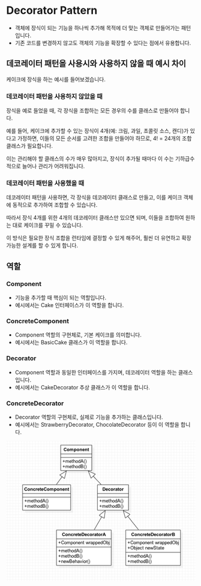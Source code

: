 # Decorator Pattern

- 객체에 장식이 되는 기능을 하나씩 추가해 목적에 더 맞는 객체로 만들어가는 패턴입니다.
- 기존 코드를 변경하지 않고도 객체의 기능을 확장할 수 있다는 점에서 유용합니다.

## 데코레이터 패턴을 사용시와 사용하지 않을 때 예시 차이

케이크에 장식을 하는 예시를 들어보겠습니다.

### 데코레이터 패턴을 사용하지 않았을 때

장식을 예로 들었을 때, 각 장식을 조합하는 모든 경우의 수를 클래스로 만들어야 합니다. 

예를 들어, 케이크에 추가할 수 있는 장식이 4개(예: 크림, 과일, 초콜릿 소스, 캔디)가 있다고 가정하면, 
이들의 모든 순서를 고려한 조합을 만들어야 하므로, 4! = 24개의 조합 클래스가 필요합니다. 

이는 관리해야 할 클래스의 수가 매우 많아지고, 장식이 추가될 때마다 이 수는 기하급수적으로 늘어나 관리가 어려워집니다.

### 데코레이터 패턴을 사용했을 때

데코레이터 패턴을 사용하면, 각 장식을 데코레이터 클래스로 만들고, 이를 케이크 객체에 동적으로 추가하여 조합할 수 있습니다. 

따라서 장식 4개를 위한 4개의 데코레이터 클래스만 있으면 되며, 이들을 조합하여 원하는 대로 케이크를 꾸밀 수 있습니다. 

이 방식은 필요한 장식 조합을 런타임에 결정할 수 있게 해주어, 훨씬 더 유연하고 확장 가능한 설계를 할 수 있게 합니다.

## 역할

### Component

- 기능을 추가할 때 핵심이 되는 역할입니다.
- 예시에서는 Cake 인터페이스가 이 역할을 합니다.

### ConcreteComponent

- Component 역할의 구현체로, 기본 케이크를 의미합니다.
- 예시에서는 BasicCake 클래스가 이 역할을 합니다.

### Decorator

- Component 역할과 동일한 인터페이스를 가지며, 데코레이터 역할을 하는 클래스입니다.
- 예시에서는 CakeDecorator 추상 클래스가 이 역할을 합니다.

### ConcreteDecorator

- Decorator 역할의 구현체로, 실제로 기능을 추가하는 클래스입니다.
- 예시에서는 StrawberryDecorator, ChocolateDecorator 등이 이 역할을 합니다.

![데코레이터 패턴](../image/decorator_pattern.png)
